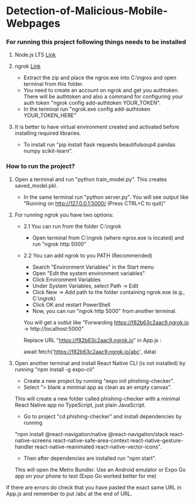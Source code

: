 # Detection-of-Malicious-Mobile-Webpages

### For running this project following things needs to be installed
1. Node.js LTS [Link](https://nodejs.org/en)

2. ngrok [Link](https://ngrok.com/downloads/windows)
    - Extract the zip and place the ngrox.exe into C:\ngrox and open terminal from this folder.
    - You need to create an account on ngrok and get you authtoken. There will be authtoken and also a command for configuring your auth token "ngrok config add-authtoken YOUR_TOKEN".
    - In the terminal run "ngrok.exe config add-authtoken YOUR_TOKEN_HERE"

3. It is better to have virtual environment created and activated before installing required libraries.
    - To install run "pip install flask requests beautifulsoup4 pandas numpy scikit-learn".

### How to run the project?
1. Open a terminal and run "python train_model.py". This creates saved_model.pkl.
    - In the same terminal run "python server.py". You will see output like "Running on http://127.0.0.1:5000/ (Press CTRL+C to quit)"

2. For running ngrok you have two options:
    - 2.1 You can run from the folder C:\ngrok
        + Open terminal from C:\ngrok (where ngrox.exe is located) and run "ngrok http 5000"

     - 2.2 You can add ngrok to you PATH (Recommended)
        + Search "Environment Variables" in the Start menu
        + Open "Edit the system environment variables"
        + Click Environment Variables
        + Under System Variables, select Path → Edit
        + Click New → Add path to the folder containing ngrok.exe (e.g., C:\ngrok)
        + Click OK and restart PowerShell
        + Now, you can run "ngrok http 5000" from another terminal.

        You will get a  outlut like "Forwarding https://f82b63c2aac9.ngrok.io -> http://localhost:5000"
        
        Replace URL "https://f82b63c2aac9.ngrok.io" in App.js :
        
        await fetch('https://f82b63c2aac9.ngrok.io/abc', data)

3. Open another terminal and install React Native CLI (is not installed) by running "npm install -g expo-cli"
    - Create a new project by running "expo init phishing-checker".
    - Select "> blank   a minimal app as clean as an empty canvas".
    
    This will create a new folder called phishing-checker with a minimal React Native app no TypeScript, just plain JavaScript.
    
    - Go to project "cd phishing-checker" and install dependencies by running
    
    "npm install @react-navigation/native @react-navigation/stack react-native-screens react-native-safe-area-context react-native-gesture-handler react-native-reanimated react-native-vector-icons".
    - Then after dependencies are installed run "npm start".
    
    This will open the Metro Bundler. Use an Android emulator or Expo Go app on your phone to test (Expo Go worked better for me)

If there are errors do check that you have pasted the exact same URL in App.js and remember to put /abc at the end of URL.
